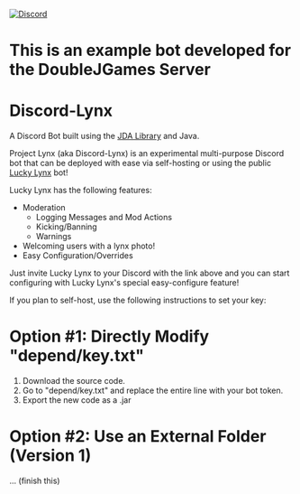 [discord-invite]: https://discord.gg/u9wMgBY

[ ![Discord](https://discordapp.com/api/guilds/590215639785013298/widget.png) ][discord-invite]
# This is an example bot developed for the DoubleJGames Server
# Discord-Lynx
A Discord Bot built using the [JDA Library](https://github.com/DV8FromTheWorld/JDA) and Java.

Project Lynx (aka Discord-Lynx) is an experimental multi-purpose Discord bot that can be deployed with ease via self-hosting or using the public [Lucky Lynx](https://discordapp.com/oauth2/authorize?client_id=589284688376496138&scope=bot&permissions=8) bot!

Lucky Lynx has the following features:
- Moderation
  - Logging Messages and Mod Actions
  - Kicking/Banning
  - Warnings
- Welcoming users with a lynx photo!
- Easy Configuration/Overrides

Just invite Lucky Lynx to your Discord with the link above and you can start configuring with Lucky Lynx's special easy-configure feature! 

If you plan to self-host, use the following instructions to set your key:

# Option #1: Directly Modify "depend/key.txt"
1. Download the source code.
2. Go to "depend/key.txt" and replace the entire line with your bot token.
3. Export the new code as a .jar
# Option #2: Use an External Folder (Version 1)
... (finish this)
